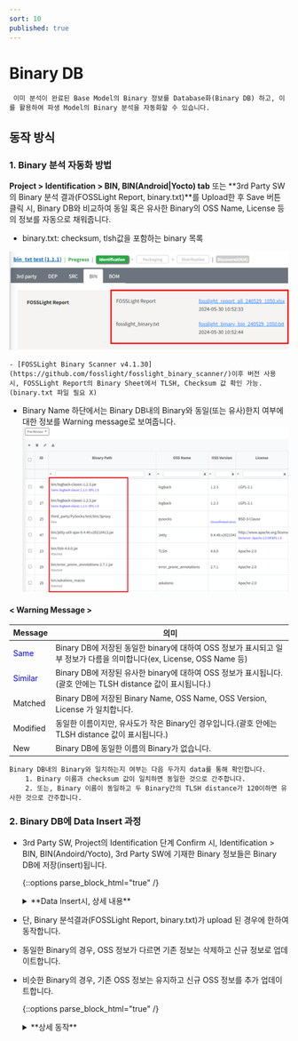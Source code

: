 ```yaml
---
sort: 10
published: true
---
```

# Binary DB
```note
 이미 분석이 완료된 Base Model의 Binary 정보를 Database화(Binary DB) 하고, 이를 활용하여 파생 Model의 Binary 분석을 자동화할 수 있습니다.
```

## 동작 방식
### 1. Binary 분석 자동화 방법

**Project > Identification > BIN, BIN(Android|Yocto) tab** 또는 **3rd Party SW의 Binary 분석 결과(FOSSLight Report, binary.txt)**를 Upload한 후 Save 버튼 클릭 시, Binary DB와 비교하여 동일 혹은 유사한 Binary의 OSS Name, License 등의 정보를 자동으로 채워줍니다. 
-  binary.txt: checksum, tlsh값을 포함하는 binary 목록

![binarytxt](images/11_upload_binary_txt.PNG)

```note
- [FOSSLight Binary Scanner v4.1.30](https://github.com/fosslight/fosslight_binary_scanner/)이후 버전 사용 시, FOSSLight Report의 Binary Sheet에서 TLSH, Checksum 값 확인 가능. (binary.txt 파일 필요 X)
```

- Binary Name 하단에서는 Binary DB내의 Binary와 동일(또는 유사)한지 여부에 대한 정보를 Warning message로 보여줍니다.
![binaryafterupload](images/11_after_upload.PNG)
#### < Warning Message >

| Message | 의미 |
|---------|------|
|<span style="color:#0000FF">Same</span>| Binary DB에 저장된 동일한 binary에 대하여 OSS 정보가 표시되고 일부 정보가 다름을 의미합니다(ex, License, OSS Name 등)|
|<span style="color:#0000FF">Similar</span>| Binary DB에 저장된 유사한 binary에 대하여 OSS 정보가 표시됩니다. (괄호 안에는 TLSH distance 값이 표시됩니다.)|
|Matched|Binary DB에 저장된 Binary Name, OSS Name, OSS Version, License 가 일치합니다.|
|Modified| 동일한 이름이지만, 유사도가 작은 Binary인 경우입니다.(괄호 안에는 TLSH distance 값이 표시됩니다.)|
|New|Binary DB에 동일한 이름의 Binary가 없습니다. |


```note
Binary DB내의 Binary와 일치하는지 여부는 다음 두가지 data를 통해 확인합니다.    
    1. Binary 이름과 checksum 값이 일치하면 동일한 것으로 간주합니다.    
    2. 또는, Binary 이름이 동일하고 두 Binary간의 TLSH distance가 120이하면 유사한 것으로 간주합니다.    
```



### 2. Binary DB에 Data Insert 과정
- 3rd Party SW, Project의 Identification 단계 Confirm 시, Identification > BIN, BIN(Andoird/Yocto), 3rd Party SW에 기재한 Binary 정보들은 Binary DB에 저장(insert)됩니다.

    {::options parse_block_html="true" /}
    <details>
    <summary markdown="span">**Data Insert시, 상세 내용**</summary>
        - OSS Name이 공백인 경우, 하이픈 "-" 으로 등록됩니다.
        - TLSH 값이 공백인 경우, 0으로 등록됩니다.
        - Binary Name에 Path 정보가 포함되어 있는 경우, Path 정보는 무시하고 파일명만 Binary Name으로 등록됩니다.
    </details>

- 단, Binary 분석결과(FOSSLight Report, binary.txt)가 upload 된 경우에 한하여 동작합니다.
- 동일한 Binary의 경우, OSS 정보가 다르면 기존 정보는 삭제하고 신규 정보로 업데이트합니다.
- 비슷한 Binary의 경우, 기존 OSS 정보는 유지하고 신규 OSS 정보를 추가 업데이트합니다.

    {::options parse_block_html="true" /}
    <details>
    <summary markdown="span">**상세 동작**</summary>
    <table>
        <thead>
            <tr>
                <th>No</th>
                <th>Case</th>
                <th>동작</th>
                <th>설명</th>
            </tr>
        </thead>
        <tbody>
            <tr>
                <td>1</td>
                <td>Binary DB에 Binary Name이 같은 Binary가 존재하지 않는 경우</td>
                <td>신규 Binary로 저장</td>
                <td>신규 Binary로 저장합니다.</td>
            </tr>
            <tr>
                <td rowspan=2>2</td>
                <td rowspan=2>Binary DB에 Binary Name이 같고 checksum이 동일한 Binary가 존재하는 경우</td>
                <td>최신 Binary 정보로 업데이트</td>
                <td>Binary DB 내 기존 Binary 정보를 삭제하고 최신 Binary 정보로 저장하여 업데이트합니다.</td>
            </tr>
            <tr>
                <td>(단, 하나의 Binary에 여러 OSS가 사용된 경우)</td>
                <td>하나의 Project 내에 동일한 Binary에 여러 OSS가 사용된 경우, OSS 정보를 모두 저장합니다.</td>
            </tr>
            <tr>
                <td rowspan=2>3</td>
                <td rowspan=2>Binary DB에 Binary Name이 같지만 checksum이 동일한 Binary가 존재하지 않는 경우	</td>
                <td>TLSH distance <= 120인 경우, OSS 정보에 따라 다르게 동작</td>
                <td> 1. OSS Name과 OSS Version이 같은 경우, 신규 Binary로 저장합니다. 기존 Binary 정보는 checksum이 같을때만 활용될 수 있도록 TLSH 값을 0으로 변경합니다. <br>
                 2. OSS Name은 동일하지만 OSS Version은 다른 경우, 신규 Binary로 저장합니다. <br>
                 3. OSS Name이 다른 경우, 신규 Binary로 저장합니다. 기존 Binary 정보는 Checksum이 같을때만 활용될 수 있도록 TLSH값을 0으로 변경합니다.<br></td>
            </tr>
            <tr>
                <td>TLSH distance > 120인 경우, 신규 Binary로 저장</td>
                <td>TLSH distance가 120보다 큰 경우, 동일하지 않은 binary로 판단하여 신규 Binary로 저장합니다.</td>
            </tr>
        </tbody>
    </table>
    </details>



